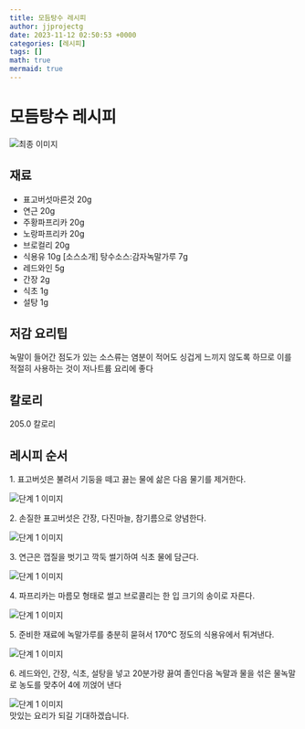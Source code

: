 ```yaml
---
title: 모듬탕수 레시피
author: jjprojectg
date: 2023-11-12 02:50:53 +0000
categories: [레시피]
tags: []
math: true
mermaid: true
---
```

<meta name="og:type" content="website"/>
<meta charset="UTF-8"/>
<div class="header">
  <h1>모듬탕수 레시피</h1>
</div>

<div class="container my-4">
  <div class="row">
    <div class="col-12 col-md-6">
      <div class="recipe-image">
        <img src="http://www.foodsafetykorea.go.kr/uploadimg/20141117/20141117053354_1416213234285.jpg" class="step-image" alt="최종 이미지"/>
      </div>
    </div>
    <div class="col-12 col-md-6">
      <div class="ingredients">
        <h2>재료</h2>
        <ul class="card">
          <li> 표고버섯마른것 20g </li>
          <li>  연근 20g </li>
          <li>  주황파프리카 20g </li>
          <li>  노랑파프리카 20g </li>
          <li>  브로컬리 20g </li>
          <li>  식용유 10g [소스소개] 탕수소스:감자녹말가루 7g </li>
          <li>  레드와인 5g </li>
          <li>  간장 2g </li>
          <li>  식초 1g </li>
          <li>  설탕 1g </li>
</ul>
      </div>
    </div>
    <div class="col-12 col-md-6">
      <div class="ingredients">
        <h2>저감 요리팁</h2>
        <div class="card"> 
          <p>
            녹말이 들어간 점도가 있는 소스류는 염분이 적어도 싱겁게 느끼지 않도록 하므로 이를 적절히 사용하는 것이 저나트륨 요리에 좋다
          </p>
        </div>
      </div>
      <div class="ingredients">
        <h2>칼로리</h2>
        <div class="card"> 
          <p>
            205.0 칼로리
          </p>
        </div>
      </div>
    </div>
  </div>

  <h2 class="my-4">레시피 순서</h2>
  <div class="card recipe-card">
    <div class="card-body recipe-step">
      <p class="card-text step-description">1. 표고버섯은 불려서 기둥을 떼고 끓는 물에 삶은 다음 물기를 제거한다.</p>
      <img src="http://www.foodsafetykorea.go.kr/uploadimg/cook/804-1.jpg" alt="단계 1 이미지" class="step-image"/>
    </div>
  </div>
  <div class="card recipe-card">
    <div class="card-body recipe-step">
      <p class="card-text step-description">2. 손질한 표고버섯은 간장, 다진마늘, 참기름으로 양념한다.</p>
      <img src="http://www.foodsafetykorea.go.kr/uploadimg/cook/804-2.jpg" alt="단계 1 이미지" class="step-image"/>
    </div>
  </div>
  <div class="card recipe-card">
    <div class="card-body recipe-step">
      <p class="card-text step-description">3. 연근은 껍질을 벗기고 깍둑 썰기하여 식초 물에 담근다.</p>
      <img src="http://www.foodsafetykorea.go.kr/uploadimg/cook/804-3.jpg" alt="단계 1 이미지" class="step-image"/>
    </div>
  </div>
  <div class="card recipe-card">
    <div class="card-body recipe-step">
      <p class="card-text step-description">4. 파프리카는 마름모 형태로 썰고 브로콜리는 한 입 크기의 송이로 자른다.</p>
      <img src="http://www.foodsafetykorea.go.kr/uploadimg/cook/804-4.jpg" alt="단계 1 이미지" class="step-image"/>
    </div>
  </div>
  <div class="card recipe-card">
    <div class="card-body recipe-step">
      <p class="card-text step-description">5. 준비한 재료에 녹말가루를 충분히 묻혀서 170℃ 정도의 식용유에서 튀겨낸다.</p>
      <img src="http://www.foodsafetykorea.go.kr/uploadimg/cook/804-5.jpg" alt="단계 1 이미지" class="step-image"/>
    </div>
  </div>
  <div class="card recipe-card">
    <div class="card-body recipe-step">
      <p class="card-text step-description">6. 레드와인, 간장, 식초, 설탕을 넣고 20분가량 끓여 졸인다음 녹말과 물을 섞은 물녹말로 농도를 맞추어 4에 끼얹어 낸다</p>
      <img src="http://www.foodsafetykorea.go.kr/uploadimg/cook/804-6.jpg" alt="단계 1 이미지" class="step-image"/>
    </div>
  </div>

</div>
맛있는 요리가 되길 기대하겠습니다.
